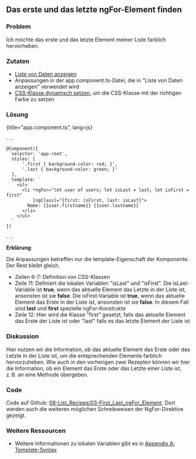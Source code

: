 ## Das erste und das letzte ngFor-Element finden

### Problem

Ich möchte das erste und das letzte Element meiner Liste farblich hervorheben.

### Zutaten
* [Liste von Daten anzeigen](#c03-data-list)
* Anpassungen in der app.component.ts-Datei, die in "Liste von Daten anzeigen" verwendet wird
* [CSS-Klasse dynamisch setzen](#c03-dynamic-classes), um die CSS-Klasse mit der richtigen Farbe zu setzen

### Lösung

{title="app.component.ts", lang=js}
```
...

@Component({
  selector: 'app-root',
  styles: [
      '.first { background-color: red; }',
      '.last { background-color: green; }'
  ],
  template: `
    <ul>
      <li *ngFor="let user of users; let isLast = last; let isFirst = first"
          [ngClass]="{first: isFirst, last: isLast}">
        Name: {{user.firstname}} {{user.lastname}}
      </li>
    </ul>
  `
})

...
```

__Erklärung__:

Die Anpassungen betreffen nur die template-Eigenschaft der Komponente. Der Rest bleibt gleich.

* Zeilen 6-7: Definition von CSS-Klassen
* Zeile 11: Definiert die lokalen Variablen "isLast" und "isFirst". Die isLast-Variable ist __true__, wenn das aktuelle Element das Letzte in der Liste ist, ansonsten ist sie __false__. Die isFirst-Variable ist __true__, wenn das aktuelle Element das Erste in der Liste ist, ansonsten ist sie __false__. In diesem Fall sind __last__ und __first__ spezielle ngFor-Konstrukte
* Zeile 12: Hier wird die Klasse "first" gesetzt, falls das aktuelle Element das Erste der Liste ist oder "last" falls es das letzte Element der Liste ist

### Diskussion

Hier nutzen wir die Information, ob das aktuelle Element das Erste oder das Letzte in der Liste ist, um die entsprechenden Elemente farblich hervorzuheben.
Wie auch in den vorherigen zwei Rezepten können wir hier die Information, ob ein Element das Erste oder das Letzte einer Liste ist, z. B. an eine Methode übergeben.

### Code

Code auf Github: [08-List\_Recipes/03-First\_Last\_ngFor\_Element](https://github.com/jsperts/angular2_kochbuch_code/tree/master/08-List_Recipes/03-First_Last_ngFor_Element).
Dort werden auch die weiteren möglichen Schreibweisen der NgFor-Direktive gezeigt.

### Weitere Ressourcen

* Weitere Informationen zu lokalen Variablen gibt es in [Appendix A: Template-Syntax](#appendix-a)

